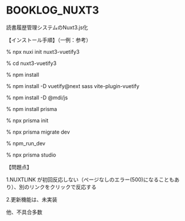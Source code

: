# BOOKLOG_NUXT3
読書履歴管理システムのNuxt3.js化

【インストール手順】（一例：参考）

% npx nuxi init nuxt3-vuetify3

% cd nuxt3-vuetify3

% npm install

% npm install -D vuetify@next sass vite-plugin-vuetify

% npm install -D @mdi/js

% npm install prisma

% npx prisma init

% npx prisma migrate dev

% npm_run_dev

% npx prisma studio

【問題点】

1.NUXTLINK が初回反応しない（ページなしのエラー(500)になることもあり）、別のリンクをクリックで反応する

2.更新機能は、未実装

他、不具合多数

